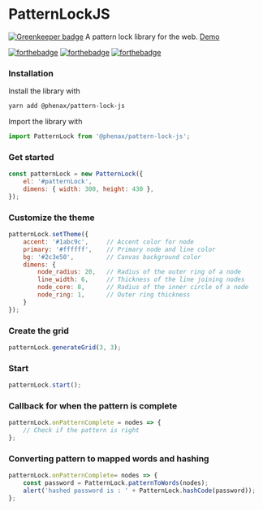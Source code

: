 # PatternLockJS

[![Greenkeeper badge](https://badges.greenkeeper.io/phenax/pattern-lock-js.svg)](https://greenkeeper.io/)
A pattern lock library for the web. [Demo](https://phenax.github.io/pattern-lock-js/)

[![forthebadge](http://forthebadge.com/images/badges/uses-js.svg)](http://forthebadge.com)
[![forthebadge](http://forthebadge.com/images/badges/you-didnt-ask-for-this.svg)](http://forthebadge.com)
[![forthebadge](http://forthebadge.com/images/badges/no-ragrets.svg)](http://forthebadge.com)


### Installation

Install the library with
```bash
yarn add @phenax/pattern-lock-js
```

Import the library with
```js
import PatternLock from '@phenax/pattern-lock-js';
```

### Get started
```javascript
const patternLock = new PatternLock({
    el: '#patternLock',
    dimens: { width: 300, height: 430 },
});
```

### Customize the theme
```javascript
patternLock.setTheme({
    accent: '#1abc9c',     // Accent color for node
    primary: '#ffffff',    // Primary node and line color
    bg: '#2c3e50',         // Canvas background color
    dimens: {
        node_radius: 20,   // Radius of the outer ring of a node
        line_width: 6,     // Thickness of the line joining nodes
        node_core: 8,      // Radius of the inner circle of a node
        node_ring: 1,      // Outer ring thickness
    }
});
```

### Create the grid
```javascript
patternLock.generateGrid(3, 3);
```

### Start
```javascript
patternLock.start();
```

### Callback for when the pattern is complete
```javascript
patternLock.onPatternComplete = nodes => {
    // Check if the pattern is right
};
```

### Converting pattern to mapped words and hashing
```javascript
patternLock.onPatternComplete= nodes => {
    const password = PatternLock.patternToWords(nodes);
    alert('hashed password is : ' + PatternLock.hashCode(password));
};
```


<br />
<br />



